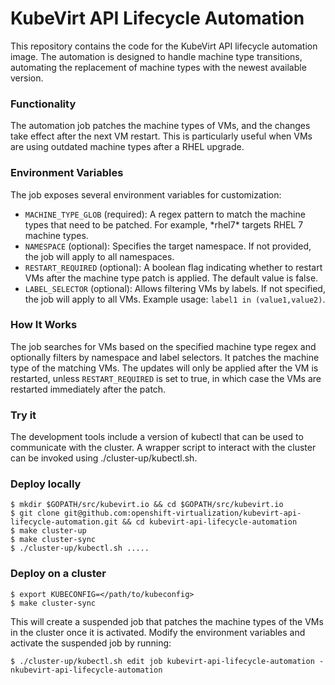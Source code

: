 # KubeVirt API Lifecycle Automation
This repository contains the code for the KubeVirt API 
lifecycle automation image. The automation is designed 
to handle machine type transitions, automating the 
replacement of machine types with the newest available 
version.

### Functionality
The automation job patches the machine types of VMs, and 
the changes take effect after the next VM restart. 
This is particularly useful when VMs are using outdated 
machine types after a RHEL upgrade.

### Environment Variables
The job exposes several environment variables for customization:

- `MACHINE_TYPE_GLOB` (required): A regex pattern to match the machine types that need to be patched. For example, \*rhel7\* targets RHEL 7 machine types.
- `NAMESPACE` (optional): Specifies the target namespace. If not provided, the job will apply to all namespaces.
- `RESTART_REQUIRED` (optional): A boolean flag indicating whether to restart VMs after the machine type patch is applied. The default value is false.
- `LABEL_SELECTOR` (optional): Allows filtering VMs by labels. If not specified, the job will apply to all VMs. Example usage: `label1 in (value1,value2)`.

### How It Works
The job searches for VMs based on the specified machine 
type regex and optionally filters by namespace and label 
selectors. It patches the machine type of the matching VMs. 
The updates will only be applied after the VM is restarted, 
unless `RESTART_REQUIRED` is set to true, in which case the 
VMs are restarted immediately after the patch.

### Try it
The development tools include a version of kubectl that can be 
used to communicate with the cluster. A wrapper script to 
interact with the cluster can be invoked using ./cluster-up/kubectl.sh.

### Deploy locally
```console
$ mkdir $GOPATH/src/kubevirt.io && cd $GOPATH/src/kubevirt.io
$ git clone git@github.com:openshift-virtualization/kubevirt-api-lifecycle-automation.git && cd kubevirt-api-lifecycle-automation
$ make cluster-up
$ make cluster-sync
$ ./cluster-up/kubectl.sh .....
```

### Deploy on a cluster
```console
$ export KUBECONFIG=</path/to/kubeconfig>
$ make cluster-sync
```

This will create a suspended job that patches the machine types 
of the VMs in the cluster once it is activated.
Modify the environment variables and activate the suspended job by running:
```console
$ ./cluster-up/kubectl.sh edit job kubevirt-api-lifecycle-automation -nkubevirt-api-lifecycle-automation
```